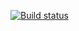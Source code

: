 [![Build status](https://ci.appveyor.com/api/projects/status/4tqsw0dpsy4bxe7h?svg=true)](https://ci.appveyor.com/project/NickoSinnikov/ahj-hw1)
